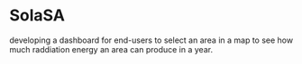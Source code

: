 # SolaSA
developing a dashboard for end-users to select an area in a map to see how much raddiation energy an area can produce in a year.
